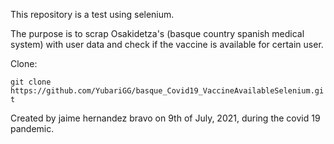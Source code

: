 This repository is a test using selenium.

The purpose is to scrap Osakidetza's (basque country spanish medical system) with user data and check if the vaccine is available for certain user.

Clone:

```` git clone https://github.com/YubariGG/basque_Covid19_VaccineAvailableSelenium.git ````

Created by jaime hernandez bravo on 9th of July, 2021, during the covid 19 pandemic.